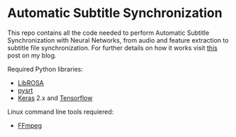 # Automatic Subtitle Synchronization

This repo contains all the code needed to perform Automatic Subtitle Synchronization with Neural Networks, from audio and feature extraction to subtitle file synchronization. For further details on how it works visit [this](https://albertosabater.github.io/Automatic-Subtitle-Synchronization/) post on my blog.

Required Python libraries:
 * [LibROSA](https://librosa.github.io/librosa/)
 * [pysrt](https://github.com/byroot/pysrt)
 * [Keras](https://keras.io/) 2.x and [Tensorflow](https://www.tensorflow.org/)

Linux command line tools requiered:
 * [FFmpeg](https://www.ffmpeg.org/)
